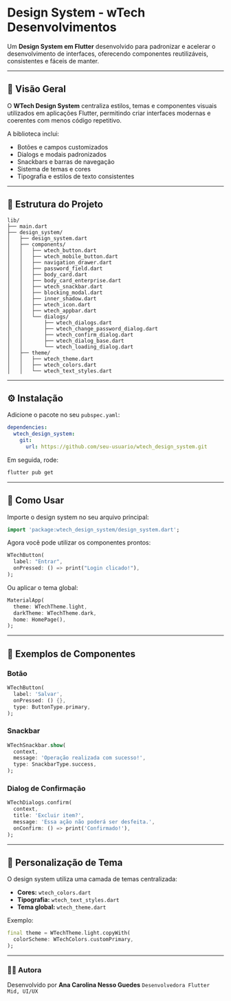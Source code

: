 

# Design System - wTech Desenvolvimentos

Um **Design System em Flutter** desenvolvido para padronizar e acelerar o desenvolvimento de interfaces, oferecendo componentes reutilizáveis, consistentes e fáceis de manter.

---

## 🚀 Visão Geral

O **WTech Design System** centraliza estilos, temas e componentes visuais utilizados em aplicações Flutter, permitindo criar interfaces modernas e coerentes com menos código repetitivo.

A biblioteca inclui:
- Botões e campos customizados
- Dialogs e modais padronizados
- Snackbars e barras de navegação
- Sistema de temas e cores
- Tipografia e estilos de texto consistentes

---

## 📁 Estrutura do Projeto

```
lib/
├── main.dart
├── design_system/
│   ├── design_system.dart
│   ├── components/
│   │   ├── wtech_button.dart
│   │   ├── wtech_mobile_button.dart
│   │   ├── navigation_drawer.dart
│   │   ├── password_field.dart
│   │   ├── body_card.dart
│   │   ├── body_card_enterprise.dart
│   │   ├── wtech_snackbar.dart
│   │   ├── blocking_modal.dart
│   │   ├── inner_shadow.dart
│   │   ├── wtech_icon.dart
│   │   ├── wtech_appbar.dart
│   │   └── dialogs/
│   │       ├── wtech_dialogs.dart
│   │       ├── wtech_change_password_dialog.dart
│   │       ├── wtech_confirm_dialog.dart
│   │       ├── wtech_dialog_base.dart
│   │       └── wtech_loading_dialog.dart
│   ├── theme/
│   │   ├── wtech_theme.dart
│   │   ├── wtech_colors.dart
│   │   └── wtech_text_styles.dart

````

---

## ⚙️ Instalação

Adicione o pacote no seu `pubspec.yaml`:

```yaml
dependencies:
  wtech_design_system:
    git:
      url: https://github.com/seu-usuario/wtech_design_system.git
````

Em seguida, rode:

```bash
flutter pub get
```

---

## 🧱 Como Usar

Importe o design system no seu arquivo principal:

```dart
import 'package:wtech_design_system/design_system.dart';
```

Agora você pode utilizar os componentes prontos:

```dart
WTechButton(
  label: "Entrar",
  onPressed: () => print("Login clicado!"),
);
```

Ou aplicar o tema global:

```dart
MaterialApp(
  theme: WTechTheme.light,
  darkTheme: WTechTheme.dark,
  home: HomePage(),
);
```

---

## 🧩 Exemplos de Componentes

### Botão

```dart
WTechButton(
  label: 'Salvar',
  onPressed: () {},
  type: ButtonType.primary,
);
```

### Snackbar

```dart
WTechSnackbar.show(
  context,
  message: 'Operação realizada com sucesso!',
  type: SnackbarType.success,
);
```

### Dialog de Confirmação

```dart
WTechDialogs.confirm(
  context,
  title: 'Excluir item?',
  message: 'Essa ação não poderá ser desfeita.',
  onConfirm: () => print('Confirmado!'),
);
```

---

## 🎨 Personalização de Tema

O design system utiliza uma camada de temas centralizada:

* **Cores:** `wtech_colors.dart`
* **Tipografia:** `wtech_text_styles.dart`
* **Tema global:** `wtech_theme.dart`

Exemplo:

```dart
final theme = WTechTheme.light.copyWith(
  colorScheme: WTechColors.customPrimary,
);
```
---

### 👩‍💻 Autora

Desenvolvido por **Ana Carolina Nesso Guedes**
```Desenvolvedora Flutter Mid, UI/UX```
